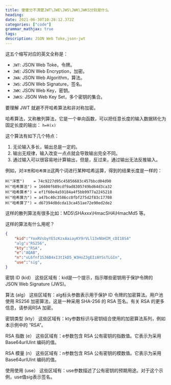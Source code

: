 ```yaml
---
title: 傻傻分不清楚JWT\JWE\JWS\JWK\JWKS分别是什么
heading: 
date: 2021-06-30T10:28:12.372Z
categories: ["code"]
grammar_mathjax: true
tags: 
description: JSON Web Toke,json-jwt
---
```


这五个缩写对应的英文全称是：
- `JWT`: JSON Web Toke，令牌。
- `JWE`: JSON Web Encryption，加密。
- `JWA`: JSON Web Algorithm，算法。
- `JWS`: JSON Web Signature，签名。
- `JWK`: JSON Web Key，密钥。
- `JWKS`: JSON Web Key Set，多个密钥的集合。


要理解 JWT 就避不开哈希算法和非对称加密。

哈希算法，又称散列算法，它是一个单向函数，可以把任意长度的输入数据转化为固定长度的输出：
`h=H(x)`


这个算法有如下几个特点：
1. 无论输入多长，输出总是一定的。
2. 输出无规律，输入改变一点点就会导致输出完全不同。
3. 通过输入可以很容易地计算输出，但是，反过来，通过输出无法反推输入。


例如，对`洋葱`和`哈希算法`这两个词进行某种哈希运算，得到的结果长度是一样的：
```
H("洋葱")    = 74c9227d95c45856683c457bbcd04d90
H("哈希算法") = 16600f689cdf9ad8305749bd64d3ca32
H("哈希算术") = ef1f60e4a59184a4f5bb9977a2245218
H("哈希算力") = a47bc40c3586cc0fbf275d2f83c17708
H("哈希算了") = d67394d8dcda13ca451ae72e90ed2de2
```

这样的散列算法有很多比如：MD5\SHAxxx\HmacSHA\HmacMd5 等。

这样的算法有什么用呢？

```json
{
    "kid":"YoxRVsbyYE5zKzxAaiayKY9rVLl13xNbHIM_cDI18S4"
    "alg":"RS256",
    "kty":"RSA",
    "e":"AQAB",
    "n":"vL6fnf1S36B4xI3tIkD5_W3HoZJgEIzAYSsTLGIn",
    "use":"sig",
}
```

密钥 ID (kid）
这些区域有：kid是一个提示，指示哪些密钥用于保护令牌的 JSON Web Signature (JWS)。

算法 (alg）
这些区域有：alg标头参数表示用于保护 ID 令牌的加密算法。用户池使用 RS256 加密算法，这是一种采用 SHA-256 的 RSA 签名。有关 RSA 的更多信息，请参阅RSA 加密。

密钥类型 (kty）
这些区域有：kty参数标识与密钥结合使用的加密算法系列，例如本示例中的 “RSA”。

RSA 指数 (e）
这些区域有：e参数包含 RSA 公有密钥的指数值。它表示为采用 Base64urlUInt 编码的值。

RSA 模量 (n）
这些区域有：n参数包含 RSA 公有密钥的模数值。它表示为采用 Base64urlUInt 编码的值。

使用使用 (use）
这些区域有：use参数描述了公有密钥的预期用途。对于这个示例，use值sig表示签名。

